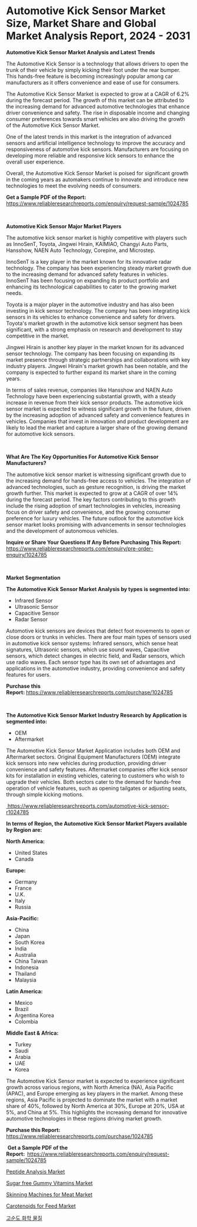 <p><h1>Automotive Kick Sensor Market Size, Market Share and Global Market Analysis Report, 2024 - 2031</h1></p><p><strong>Automotive Kick Sensor Market Analysis and Latest Trends</strong></p>
<p><p>The Automotive Kick Sensor is a technology that allows drivers to open the trunk of their vehicle by simply kicking their foot under the rear bumper. This hands-free feature is becoming increasingly popular among car manufacturers as it offers convenience and ease of use for consumers.</p><p>The Automotive Kick Sensor Market is expected to grow at a CAGR of 6.2% during the forecast period. The growth of this market can be attributed to the increasing demand for advanced automotive technologies that enhance driver convenience and safety. The rise in disposable income and changing consumer preferences towards smart vehicles are also driving the growth of the Automotive Kick Sensor Market.</p><p>One of the latest trends in this market is the integration of advanced sensors and artificial intelligence technology to improve the accuracy and responsiveness of automotive kick sensors. Manufacturers are focusing on developing more reliable and responsive kick sensors to enhance the overall user experience.</p><p>Overall, the Automotive Kick Sensor Market is poised for significant growth in the coming years as automakers continue to innovate and introduce new technologies to meet the evolving needs of consumers.</p></p>
<p><strong>Get a Sample PDF of the Report:&nbsp;</strong> <a href="https://www.reliableresearchreports.com/enquiry/request-sample/1024785">https://www.reliableresearchreports.com/enquiry/request-sample/1024785</a></p>
<p>&nbsp;</p>
<p><strong>Automotive Kick Sensor Major Market Players</strong></p>
<p><p>The automotive kick sensor market is highly competitive with players such as InnoSenT, Toyota, Jingwei Hirain, KAIMIAO, Changyi Auto Parts, Hansshow, NAEN Auto Technology, Corepine, and Microstep. </p><p>InnoSenT is a key player in the market known for its innovative radar technology. The company has been experiencing steady market growth due to the increasing demand for advanced safety features in vehicles. InnoSenT has been focusing on expanding its product portfolio and enhancing its technological capabilities to cater to the growing market needs. </p><p>Toyota is a major player in the automotive industry and has also been investing in kick sensor technology. The company has been integrating kick sensors in its vehicles to enhance convenience and safety for drivers. Toyota's market growth in the automotive kick sensor segment has been significant, with a strong emphasis on research and development to stay competitive in the market.</p><p>Jingwei Hirain is another key player in the market known for its advanced sensor technology. The company has been focusing on expanding its market presence through strategic partnerships and collaborations with key industry players. Jingwei Hirain's market growth has been notable, and the company is expected to further expand its market share in the coming years.</p><p>In terms of sales revenue, companies like Hansshow and NAEN Auto Technology have been experiencing substantial growth, with a steady increase in revenue from their kick sensor products. The automotive kick sensor market is expected to witness significant growth in the future, driven by the increasing adoption of advanced safety and convenience features in vehicles. Companies that invest in innovation and product development are likely to lead the market and capture a larger share of the growing demand for automotive kick sensors.</p></p>
<p>&nbsp;</p>
<p><strong>What Are The Key Opportunities For Automotive Kick Sensor Manufacturers?</strong></p>
<p><p>The automotive kick sensor market is witnessing significant growth due to the increasing demand for hands-free access to vehicles. The integration of advanced technologies, such as gesture recognition, is driving the market growth further. This market is expected to grow at a CAGR of over 14% during the forecast period. The key factors contributing to this growth include the rising adoption of smart technologies in vehicles, increasing focus on driver safety and convenience, and the growing consumer preference for luxury vehicles. The future outlook for the automotive kick sensor market looks promising with advancements in sensor technologies and the development of autonomous vehicles.</p></p>
<p><strong>Inquire or Share Your Questions If Any Before Purchasing This Report:</strong> <a href="https://www.reliableresearchreports.com/enquiry/pre-order-enquiry/1024785">https://www.reliableresearchreports.com/enquiry/pre-order-enquiry/1024785</a></p>
<p>&nbsp;</p>
<p><strong>Market Segmentation</strong></p>
<p><strong>The Automotive Kick Sensor Market Analysis by types is segmented into:</strong></p>
<p><ul><li>Infrared Sensor</li><li>Ultrasonic Sensor</li><li>Capacitive Sensor</li><li>Radar Sensor</li></ul></p>
<p><p>Automotive kick sensors are devices that detect foot movements to open or close doors or trunks in vehicles. There are four main types of sensors used in automotive kick sensor systems: Infrared sensors, which sense heat signatures, Ultrasonic sensors, which use sound waves, Capacitive sensors, which detect changes in electric field, and Radar sensors, which use radio waves. Each sensor type has its own set of advantages and applications in the automotive industry, providing convenience and safety features for users.</p></p>
<p><strong>Purchase this Report:&nbsp;</strong><a href="https://www.reliableresearchreports.com/purchase/1024785">https://www.reliableresearchreports.com/purchase/1024785</a></p>
<p>&nbsp;</p>
<p><strong>The Automotive Kick Sensor Market Industry Research by Application is segmented into:</strong></p>
<p><ul><li>OEM</li><li>Aftermarket</li></ul></p>
<p><p>The Automotive Kick Sensor Market Application includes both OEM and Aftermarket sectors. Original Equipment Manufacturers (OEM) integrate kick sensors into new vehicles during production, providing driver convenience and safety features. Aftermarket companies offer kick sensor kits for installation in existing vehicles, catering to customers who wish to upgrade their vehicles. Both sectors cater to the demand for hands-free operation of vehicle features, such as opening tailgates or adjusting seats, through simple kicking motions.</p></p>
<p><a href="https://www.reliableresearchreports.com/automotive-kick-sensor-r1024785">&nbsp;https://www.reliableresearchreports.com/automotive-kick-sensor-r1024785</a></p>
<p><strong>In terms of Region, the Automotive Kick Sensor Market Players available by Region are:</strong></p>
<p>
    <p> <strong> North America: </strong>
        <ul>
            <li>United States</li>
            <li>Canada</li>
        </ul>
        </p> 
    <p> <strong> Europe: </strong>
        <ul>
            <li>Germany</li>
            <li>France</li>
            <li>U.K.</li>
            <li>Italy</li>
            <li>Russia</li>
        </ul>
        </p> 
    <p> <strong> Asia-Pacific: </strong>
        <ul>
            <li>China</li>
            <li>Japan</li>
            <li>South Korea</li>
            <li>India</li>
            <li>Australia</li>
            <li>China Taiwan</li>
            <li>Indonesia</li>
            <li>Thailand</li>
            <li>Malaysia</li>
        </ul>
        </p> 
    <p> <strong> Latin America: </strong>
        <ul>
            <li>Mexico</li>
            <li>Brazil</li>
            <li>Argentina Korea</li>
            <li>Colombia</li>
        </ul>
        </p> 
    <p> <strong> Middle East & Africa: </strong>
        <ul>
            <li>Turkey</li>
            <li>Saudi</li>
            <li>Arabia</li>
            <li>UAE</li>
            <li>Korea</li>
        </ul>
    </p>
    </p>
<p><p>The Automotive Kick Sensor market is expected to experience significant growth across various regions, with North America (NA), Asia Pacific (APAC), and Europe emerging as key players in the market. Among these regions, Asia Pacific is projected to dominate the market with a market share of 40%, followed by North America at 30%, Europe at 20%, USA at 5%, and China at 5%. This highlights the increasing demand for innovative automotive technologies in these regions driving market growth.</p></p>
<p><strong>Purchase this Report: </strong><a href="https://www.reliableresearchreports.com/purchase/1024785">https://www.reliableresearchreports.com/purchase/1024785</a></p>
<p>&nbsp;<strong>Get a Sample PDF of the Report:&nbsp;&nbsp;</strong><a href="https://www.reliableresearchreports.com/enquiry/request-sample/1024785">https://www.reliableresearchreports.com/enquiry/request-sample/1024785</a></p>
<p><strong></strong></p>
<p><p><a href="https://medium.com/@joanne.harris67856/peptide-analysis-market-size-reveals-the-best-marketing-channels-in-global-industry-75a9744638dd">Peptide Analysis Market</a></p><p><a href="https://www.linkedin.com/pulse/sugar-free-gummy-vitamins-market-report-reveals-latest-trends-6bkrf">Sugar free Gummy Vitamins Market</a></p><p><a href="https://github.com/yemakinde/Market-Research-Report-List-2/blob/main/skinning-machines-for-meat-market.md">Skinning Machines for Meat Market</a></p><p><a href="https://github.com/Alonsoolds3wq1d81czn8rbol/Market-Research-Report-List-2/blob/main/carotenoids-for-feed-market.md">Carotenoids for Feed Market</a></p><p><a href="https://github.com/TitusBoyer1/Market-Research-Report-List-1/blob/main/786156254896.md">고순도 화학 물질</a></p></p>